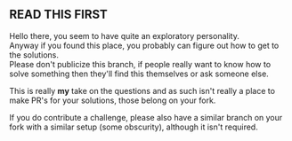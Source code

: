 ## READ THIS FIRST

Hello there, you seem to have quite an exploratory personality.  
Anyway if you found this place, you probably can figure out how to get to the solutions.  
Please don't publicize this branch, if people really want to know how to solve something then they'll find this themselves or ask someone else.

This is really **my** take on the questions and as such isn't really a place to make PR's for your solutions, those belong on your fork.


If you do contribute a challenge, please also have a similar branch on your fork with a similar setup (some obscurity), although it isn't required.
